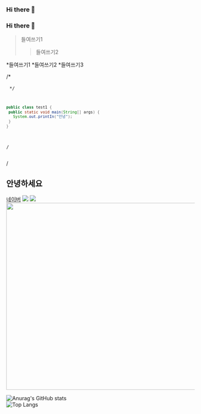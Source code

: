 ### Hi there 👋
### Hi there 👋
>들여쓰기1
>>들여쓰기2

*들여쓰기1 
  *들여쓰기2
    *들여쓰기3  
 
 
/* <pre>
 <code>*/
 ```java
 public class test1 {
  public static void main(String[] args) {
    System.out.printIn("안녕");
  }
 }
 ```
 /*</code>
 </pre>*/

<!--
**githoseong/githoseong** is a ✨ _special_ ✨ repository because its `README.md` (this file) appears on your GitHub profile.

Here are some ideas to get you started:

- 🔭 I’m currently working on ...
- 🌱 I’m currently learning ...
- 👯 I’m looking to collaborate on ...
- 🤔 I’m looking for help with ...
- 💬 Ask me about ...
- 📫 How to reach me: ...
- 😄 Pronouns: ...
- ⚡ Fun fact: ...
-->

<h2>안녕하세요</h2>
<a href="http://www.naver.com">네이버</a>
<img src="https://img.shields.io/badge/hoseong-white?style=for-the-badge&logo=Alfred&logoColor=black">
<img src="https://img.shields.io/badge/HOSEONG-blue?style=plastic&logo=Alfred&logoColor=black">
<a href="https://www.youtube.com/watch?v=IT3VUx2I3aw">
<img src="https://img.shields.io/badge/kokiri-white?style=for-the-badge&logo=Evernote&logoColor=black; " style="width:1000px; height:500px;">
</a>                                                                                                                                            
                                                                                                                                            

 ![Anurag's GitHub stats](https://github-readme-stats.vercel.app/api?username=githoseong&show_icons=true&theme=dracula
)<br/>
 ![Top Langs](https://github-readme-stats.vercel.app/api/top-langs/?username=githoseong&layout=compact&theme=tokyonight)



